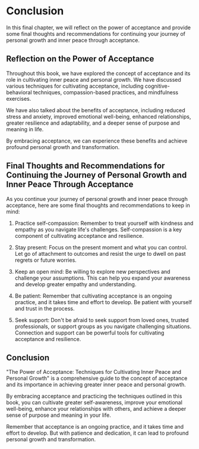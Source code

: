 # Conclusion

In this final chapter, we will reflect on the power of acceptance and provide some final thoughts and recommendations for continuing your journey of personal growth and inner peace through acceptance.

Reflection on the Power of Acceptance
-------------------------------------

Throughout this book, we have explored the concept of acceptance and its role in cultivating inner peace and personal growth. We have discussed various techniques for cultivating acceptance, including cognitive-behavioral techniques, compassion-based practices, and mindfulness exercises.

We have also talked about the benefits of acceptance, including reduced stress and anxiety, improved emotional well-being, enhanced relationships, greater resilience and adaptability, and a deeper sense of purpose and meaning in life.

By embracing acceptance, we can experience these benefits and achieve profound personal growth and transformation.

Final Thoughts and Recommendations for Continuing the Journey of Personal Growth and Inner Peace Through Acceptance
-------------------------------------------------------------------------------------------------------------------

As you continue your journey of personal growth and inner peace through acceptance, here are some final thoughts and recommendations to keep in mind:

1. Practice self-compassion: Remember to treat yourself with kindness and empathy as you navigate life's challenges. Self-compassion is a key component of cultivating acceptance and resilience.

2. Stay present: Focus on the present moment and what you can control. Let go of attachment to outcomes and resist the urge to dwell on past regrets or future worries.

3. Keep an open mind: Be willing to explore new perspectives and challenge your assumptions. This can help you expand your awareness and develop greater empathy and understanding.

4. Be patient: Remember that cultivating acceptance is an ongoing practice, and it takes time and effort to develop. Be patient with yourself and trust in the process.

5. Seek support: Don't be afraid to seek support from loved ones, trusted professionals, or support groups as you navigate challenging situations. Connection and support can be powerful tools for cultivating acceptance and resilience.

Conclusion
----------

"The Power of Acceptance: Techniques for Cultivating Inner Peace and Personal Growth" is a comprehensive guide to the concept of acceptance and its importance in achieving greater inner peace and personal growth.

By embracing acceptance and practicing the techniques outlined in this book, you can cultivate greater self-awareness, improve your emotional well-being, enhance your relationships with others, and achieve a deeper sense of purpose and meaning in your life.

Remember that acceptance is an ongoing practice, and it takes time and effort to develop. But with patience and dedication, it can lead to profound personal growth and transformation.